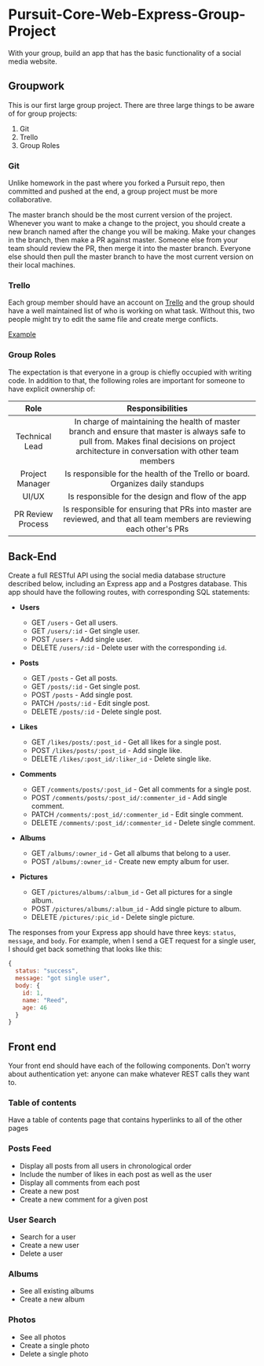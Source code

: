 # Pursuit-Core-Web-Express-Group-Project

With your group, build an app that has the basic functionality of a social media website.

## Groupwork

This is our first large group project.  There are three large things to be aware of for group projects:

1. Git
2. Trello
3. Group Roles

### Git
 
Unlike homework in the past where you forked a Pursuit repo, then committed and pushed at the end, a group project must be more collaborative.

The master branch should be the most current version of the project.  Whenever you want to make a change to the project, you should create a new branch named after the change you will be making.  Make your changes in the branch, then make a PR against master.  Someone else from your team should review the PR, then merge it into the master branch.  Everyone else should then pull the master branch to have the most current version on their local machines.


### Trello

Each group member should have an account on [Trello](https://trello.com/) and the group should have a well maintained list of who is working on what task.  Without this, two people might try to edit the same file and create merge conflicts.

[Example](https://trello.com/b/DnZvFigA/agile-board)


### Group Roles

The expectation is that everyone in a group is chiefly occupied with writing code.  In addition to that, the following roles are important for someone to have explicit ownership of:

|       Role        |                                                                                        Responsibilities                                                                                         |
| :---------------: | :---------------------------------------------------------------------------------------------------------------------------------------------------------------------------------------------: |
|  Technical Lead   | In charge of maintaining the health of master branch and ensure that master is always safe to pull from.  Makes final decisions on project architecture in conversation with other team members |
|  Project Manager  |                                                         Is responsible for the health of the Trello or board.  Organizes daily standups                                                         |
|       UI/UX       |                                                                        Is responsible for the design and flow of the app                                                                        |
| PR Review Process |                                     Is responsible for ensuring that PRs into master are reviewed, and that all team members are reviewing each other's PRs                                     |


## Back-End

Create a full RESTful API using the social media database structure described below, including an Express app and a Postgres database. This app should have the following routes, with corresponding SQL statements:

- **Users**
  - GET `/users` - Get all users.
  - GET `/users/:id` - Get single user.
  - POST `/users` - Add single user.
  - DELETE `/users/:id` - Delete user with the corresponding `id`.

- **Posts**
  - GET `/posts` - Get all posts.
  - GET `/posts/:id` - Get single post.
  - POST `/posts` - Add single post.
  - PATCH `/posts/:id` - Edit single post.
  - DELETE `/posts/:id` - Delete single post.

- **Likes**
  - GET `/likes/posts/:post_id` - Get all likes for a single post.
  - POST `/likes/posts/:post_id` - Add single like.
  - DELETE `/likes/:post_id/:liker_id` - Delete single like.

- **Comments**
  - GET `/comments/posts/:post_id` - Get all comments for a single post.
  - POST `/comments/posts/:post_id/:commenter_id` - Add single comment.
  - PATCH `/comments/:post_id/:commenter_id` - Edit single comment.
  - DELETE `/comments/:post_id/:commenter_id` - Delete single comment.

- **Albums**
  - GET `/albums/:owner_id` - Get all albums that belong to a user.
  - POST `/albums/:owner_id` - Create new empty album for user.

- **Pictures**
  - GET `/pictures/albums/:album_id` - Get all pictures for a single album.
  - POST `/pictures/albums/:album_id` - Add single picture to album.
  - DELETE `/pictures/:pic_id` - Delete single picture.

The responses from your Express app should have three keys: `status`, `message`, and `body`. For example, when I send a GET request for a single user, I should get back something that looks like this:

```js
{
  status: "success",
  message: "got single user",
  body: {
    id: 1,
    name: "Reed",
    age: 46
  }
}
```


## Front end

Your front end should have each of the following components.  Don't worry about authentication yet: anyone can make whatever REST calls they want to.

### Table of contents

Have a table of contents page that contains hyperlinks to all of the other pages

### Posts Feed

- Display all posts from all users in chronological order
- Include the number of likes in each post as well as the user
- Display all comments from each post
- Create a new post
- Create a new comment for a given post

### User Search

- Search for a user
- Create a new user
- Delete a user

### Albums

- See all existing albums
- Create a new album

### Photos

- See all photos 
- Create a single photo
- Delete a single photo
